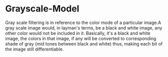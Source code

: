 # Grayscale-Model
Gray scale filtering is in reference to the color mode of a particular image.A gray scale image would, in layman's terms, be a black and white image, any other color would not be included in it.  Basically, it's a black and white image, the colors in that image, if any will be converted to corresponding shade of gray (mid tones between black and white) thus, making each bit of the image still differentiable.

